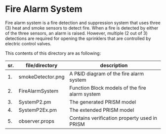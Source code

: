 Fire Alarm System
=================
Fire alarm system is a fire detection and suppression system that uses three (3) heat and smoke sensors
to detect fire. When a fire is detected by either of the three sensors, an alarm is raised. However,
multiple (2 out of 3) detections are required for opening the sprinklers that are controlled by electric
control valves.

This contents of this directory are as following:

| sr. | file/directory      | description                                        |
|-----|---------------------|----------------------------------------------------|
| 1.  | smokeDetector.png   | A P&ID diagram of the fire alarm system            |
| 2.  | FireAlarmSystem     | Function Block models of the fire alarm system     |
| 3.  | SystemP2.pm         | The generated PRISM model                          |
| 4.  | SystemP2Ex.pm       | The extended PRISM model                           |
| 5.  | observer.props      | Contains verification property used in PRISM       |
